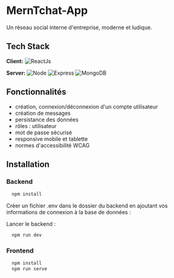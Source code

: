 # MernTchat-App

Un réseau social interne d'entreprise, moderne et ludique.

## Tech Stack

**Client:**
![ReactJs](https://img.shields.io/badge/vuejs-%2335495e.svg?style=for-the-badge&logo=vue-dot-js&logoColor=%234FC08D)

**Server:**
![Node](https://img.shields.io/badge/node.js-%2343853D.svg?style=for-the-badge&logo=node-dot-js&logoColor=white)
![Express](https://img.shields.io/badge/express.js-%23404d59.svg?style=for-the-badge&logo=express&logoColor=%2361DAFB)
![MongoDB](https://img.shields.io/badge/mysql-%2300f.svg?style=for-the-badge&logo=mysql&logoColor=white)

## Fonctionnalités

- création, connexion/déconnexion d'un compte utilisateur
- création de messages
- persistance des données
- rôles : utilisateur
- mot de passe sécurisé
- responsive mobile et tablette
- normes d'accessibilité WCAG

## Installation
### Backend

```bash
  npm install
```

Créer un fichier .env dans le dossier du backend en ajoutant vos informations de connexion à la base de données :

Lancer le backend :

```bash
  npm run dev
```

### Frontend

```bash
  npm install
  npm run serve
```
